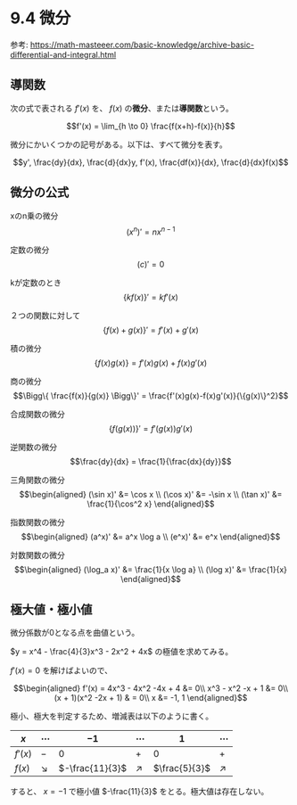 <script type="text/javascript" async src="https://cdnjs.cloudflare.com/ajax/libs/mathjax/3.2.2/es5/tex-mml-chtml.min.js">
</script>
<script type="text/x-mathjax-config">
 MathJax.Hub.Config({
 tex2jax: {
 inlineMath: [['$', '$'] ],
 displayMath: [ ['$$','$$'], ["\\[","\\]"] ]
 }
 });
</script>

# 9.4 微分

参考: https://math-masteeer.com/basic-knowledge/archive-basic-differential-and-integral.html

## 導関数

次の式で表される $f'(x)$ を、 $f(x)$ の**微分**、または**導関数**という。

$$f'(x) = \lim_{h \to 0} \frac{f(x+h)-f(x)}{h}$$

微分にかいくつかの記号がある。以下は、すべて微分を表す。

$$y', \frac{dy}{dx}, \frac{d}{dx}y, f'(x), \frac{df(x)}{dx}, \frac{d}{dx}f(x)$$

## 微分の公式

xのn乗の微分
$$(x^n)' = nx^{n-1}$$

定数の微分
$$(c)' = 0$$

kが定数のとき
$$\{kf(x)\}' = kf'(x)$$

２つの関数に対して
$$\{f(x) + g(x)\}' = f'(x) + g'(x)$$

積の微分
$$\{f(x)g(x)\} = f'(x)g(x) + f(x)g'(x)$$ 

商の微分
$$\Bigg\{ \frac{f(x)}{g(x)} \Bigg\}' = \frac{f'(x)g(x)-f(x)g'(x)}{\{g(x)\}^2}$$

合成関数の微分
$$\{f(g(x))\}' = f'(g(x))g'(x)$$

逆関数の微分
$$\frac{dy}{dx} = \frac{1}{\frac{dx}{dy}}$$

三角関数の微分
$$\begin{aligned}
(\sin x)' &= \cos x \\
(\cos x)' &= -\sin x \\
(\tan x)' &= \frac{1}{\cos^2 x}
\end{aligned}$$

指数関数の微分
$$\begin{aligned}
(a^x)' &= a^x \log a \\
(e^x)' &= e^x
\end{aligned}$$

対数関数の微分
$$\begin{aligned}
(\log_a x)' &= \frac{1}{x \log a} \\
(\log x)'   &= \frac{1}{x}
\end{aligned}$$

## 極大値・極小値

微分係数が0となる点を曲値という。

$y = x^4 - \frac{4}{3}x^3 - 2x^2 + 4x$ の極値を求めてみる。

$f'(x) = 0$ を解けばよいので、

$$\begin{aligned}
f'(x) = 4x^3 - 4x^2 -4x + 4 &= 0\\
x^3 - x^2 -x + 1 &= 0\\
(x + 1)(x^2 -2x + 1) & = 0\\
x &= -1, 1
\end{aligned}$$

極小、極大を判定するため、増減表は以下のように書く。

| $x$     | $\cdots$ | $-1$ | $\cdots$ | $1$ | $\cdots$
|---------|----------|------|----------|-----|------
| $f'(x)$ | $-$      | 0    | $+$      | 0   | $+$
| $f(x)$  | $\searrow$ | $-\frac{11}{3}$ | $\nearrow$ | $\frac{5}{3}$ | $\nearrow$

すると、 $x=-1$ で極小値 $-\frac{11}{3}$ をとる。極大値は存在しない。

